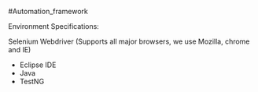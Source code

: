 #Automation_framework

Environment Specifications:

Selenium Webdriver (Supports all major browsers, we use Mozilla, chrome and IE)
* Eclipse IDE
* Java
* TestNG
